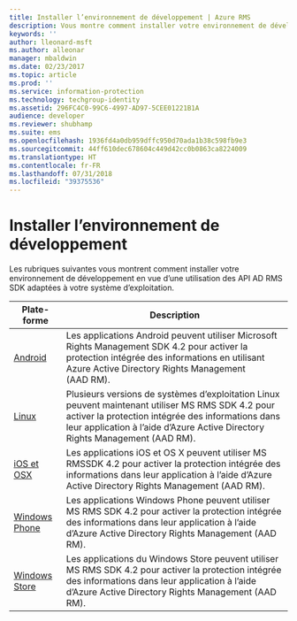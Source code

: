 ```yaml
---
title: Installer l’environnement de développement | Azure RMS
description: Vous montre comment installer votre environnement de développement en vue d’une utilisation des API AD RMS SDK adaptées à votre système d’exploitation.
keywords: ''
author: lleonard-msft
ms.author: alleonar
manager: mbaldwin
ms.date: 02/23/2017
ms.topic: article
ms.prod: ''
ms.service: information-protection
ms.technology: techgroup-identity
ms.assetid: 296FC4C0-99C6-4997-AD97-5CEE01221B1A
audience: developer
ms.reviewer: shubhamp
ms.suite: ems
ms.openlocfilehash: 1936fd4a0db959dffc950d70ada1b38c598fb9e3
ms.sourcegitcommit: 44ff610dec678604c449d42cc0b0863ca8224009
ms.translationtype: HT
ms.contentlocale: fr-FR
ms.lasthandoff: 07/31/2018
ms.locfileid: "39375536"
---
```

# <a name="setup-developer-environment"></a>Installer l’environnement de développement

Les rubriques suivantes vous montrent comment installer votre environnement de développement en vue d’une utilisation des API AD RMS SDK adaptées à votre système d’exploitation.

|Plate-forme | Description|
|------|------------|
|[Android](android-sdk.md)| Les applications Android peuvent utiliser Microsoft Rights Management SDK 4.2 pour activer la protection intégrée des informations en utilisant Azure Active Directory Rights Management (AAD RM).|
|[Linux](linux-setup.md)|Plusieurs versions de systèmes d’exploitation Linux peuvent maintenant utiliser MS RMS SDK 4.2 pour activer la protection intégrée des informations dans leur application à l’aide d’Azure Active Directory Rights Management (AAD RM).|
|[iOS et OSX](ios-sdk.md)|Les applications iOS et OS X peuvent utiliser MS RMSSDK 4.2 pour activer la protection intégrée des informations dans leur application à l’aide d’Azure Active Directory Rights Management (AAD RM).|
|[Windows Phone](windows-phone-apps.md)|Les applications Windows Phone peuvent utiliser MS RMS SDK 4.2 pour activer la protection intégrée des informations dans leur application à l’aide d’Azure Active Directory Rights Management (AAD RM).|
|[Windows Store](winrt-sdk.md)|Les applications du Windows Store peuvent utiliser MS RMS SDK 4.2 pour activer la protection intégrée des informations dans leur application à l’aide d’Azure Active Directory Rights Management (AAD RM).|

